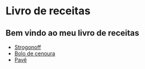 # Livro de receitas

## Bem vindo ao meu livro de receitas

* <a href="https://github.com/AnaFerreiraB/Livro-de-receitas/blob/master/receitas/strogonoff.md" target="_blank">Strogonoff</a>
* <a href="https://github.com/AnaFerreiraB/Livro-de-receitas/blob/master/receitas/bolo%20de%20cenoura.md">Bolo de cenoura</a>
* <a href="https://github.com/AnaFerreiraB/Livro-de-receitas/blob/master/receitas/pavê.md">Pavê</a>
